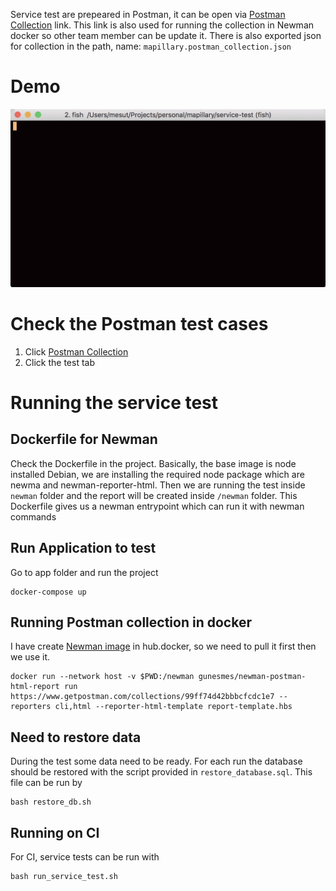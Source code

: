 Service test are prepeared in Postman, it can be open via [Postman Collection](https://www.getpostman.com/collections/99ff74d42bbbcfcdc1e7) link. This link is also used for running the collection in Newman docker so other team member can be update it. There is also exported json for collection in the path, name: `mapillary.postman_collection.json`


# Demo
![Postman - Newman - Docker run](tty.gif)


# Check the Postman test cases
1. Click [Postman Collection](https://www.getpostman.com/collections/99ff74d42bbbcfcdc1e7)
2. Click the test tab

# Running the service test
## Dockerfile for Newman
Check the Dockerfile in the project. Basically, the base image is node installed Debian, we are installing the required node package which are newma and newman-reporter-html. Then we are running the test inside `newman` folder and the report will be created inside `/newman` folder. This Dockerfile gives us a newman entrypoint which can run it with newman commands


## Run Application to test
Go to app folder and run the project
```
docker-compose up
```

## Running Postman collection in docker
I have create [Newman image](https://hub.docker.com/r/gunesmes/newman-postman-html-report) in hub.docker, so we need to pull it first then we use it.

```
docker run --network host -v $PWD:/newman gunesmes/newman-postman-html-report run https://www.getpostman.com/collections/99ff74d42bbbcfcdc1e7 --reporters cli,html --reporter-html-template report-template.hbs
```

## Need to restore data
During the test some data need to be ready. For each run the database should be restored with the script provided in `restore_database.sql`. This file can be run by 
```
bash restore_db.sh
```

## Running on CI
For CI, service tests can be run with 
```
bash run_service_test.sh
```

